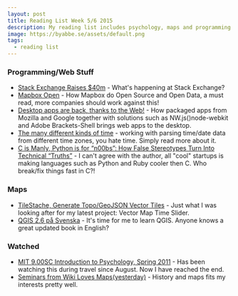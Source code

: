 ```yaml
---
layout: post
title: Reading List Week 5/6 2015
description: My reading list includes psychology, maps and programming.
image: https://byabbe.se/assets/default.png
tags:
  - reading list
---
```


### Programming/Web Stuff

 - [Stack Exchange Raises $40m](http://www.joelonsoftware.com/items/2015/01/20.html) - What's happening at Stack Exchange?
 - [Mapbox Open](https://www.mapbox.com/about/open/) - How Mapbox do Open Source and Open Data, a must read, more companies should work against this!
 - [Desktop apps are back, thanks to the Web!](https://medium.com/dev-rocket/desktop-apps-are-back-thanks-to-the-web-767f30c333a1) - How packaged apps from Mozilla and Google together with solutions such as NW.js()node-webkit and Adobe Brackets-Shell brings web apps to the desktop.
 - [The many different kinds of time](http://spiff.rit.edu/classes/phys445/lectures/time/time.html) - working with parsing time/date data from different time zones, you hate time. Simply read more about it.
 - [C is Manly, Python is for “n00bs”: How False Stereotypes Turn Into Technical “Truths”](https://modelviewculture.com/pieces/c-is-manly-python-is-for-n00bs-how-false-stereotypes-turn-into-technical-truths) - I can't agree with the author, all "cool" startups is making languages such as Python and Ruby cooler then C. Who break/fix things fast in C?!

### Maps

 - [TileStache, Generate Topo/GeoJSON Vector Tiles](http://mattmakesmaps.com/blog/2013/10/09/tilestache-rendering-topojson/) - Just what I was looking after for my latest project: Vector Map Time Slider.
 - [QGIS 2.6 på Svenska](https://geosupportsystem.wordpress.com/2014/12/29/qgis-2-6-pa-svenska-ladda-hem-gratis/) - It's time for me to learn QGIS. Anyone knows a great updated book in English?

### Watched

 - [MIT 9.00SC Introduction to Psychology, Spring 2011](https://www.youtube.com/playlist?list=PL44ABC9278E2EE706) - Has been watching this during travel since August. Now I have reached the end.
 - [Seminars from Wiki Loves Maps(yesterday)](http://wikilovesmaps.wikimedia.fi/program/) - History and maps fits my interests pretty well.
 